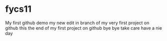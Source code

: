 # fycs11
My first github demo
my new edit in branch of my very first project on github
this the end of my first project on github
bye bye
take care
have a nie day
